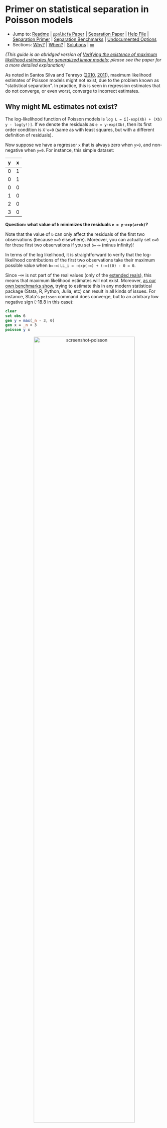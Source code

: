 # Primer on statistical separation in Poisson models

- Jump to: [Readme](https://github.com/sergiocorreia/ppmlhdfe/blob/master/Readme.md) | [`ppmlhdfe` Paper](http://scorreia.com/research/ppmlhdfe.pdf) | [Separation Paper](http://scorreia.com/research/separation.pdf) | [Help File](http://scorreia.com/help/ppmlhdfe.html) | [Separation Primer](https://github.com/sergiocorreia/ppmlhdfe/blob/master/guides/separation_primer.md) | [Separation Benchmarks](https://github.com/sergiocorreia/ppmlhdfe/blob/master/guides/separation_benchmarks.md) | [Undocumented Options](https://github.com/sergiocorreia/ppmlhdfe/blob/master/guides/undocumented.md)
- Sections: [Why?](#why-might-ml-estimates-not-exist) | [When?](#when-does-this-issue-occur) | [Solutions](#how-does-ppmlhdfe-actually-finds-the-separated-observations) | [∞](#to-infinity-and-beyond)

*(This guide is an abridged version of [Verifying the existence of maximum likelihood estimates for generalized linear models](http://scorreia.com/research/separation.pdf); please see the paper for a more detailed explanation)*

As noted in Santos Silva and Tenreyo ([2010](https://www.sciencedirect.com/science/article/pii/S0165176510000832), [2011](https://www.stata-journal.com/article.html?article=st0225)), maximum likelihood estimates of Poisson models might not exist, due to the problem known as "statistical separation". In practice, this is seen in regression estimates that do not converge, or even worst, converge to incorrect estimates.

## Why might ML estimates not exist?

The log-likelihood function of Poisson models is `log L = Σ[-exp(Xb) + (Xb) y - log(y!)]`. If we denote the residuals as `e = y-exp(Xb)`, then its first order condition is `X'e=0` (same as with least squares, but with a different definition of residuals).

Now suppose we have a regressor `x` that is always zero when `y>0`, and non-negative when `y=0`. For instance, this simple dataset:

| y | x |
|---|---|
| 0 | 1 |
| 0 | 1 |
| 0 | 0 |
| 1 | 0 |
| 2 | 0 |
| 3 | 0 |

**Question: what value of `b` minimizes the residuals `e = y-exp(a+xb)`?**

Note that the value of `b` can only affect the residuals of the first two observations (because `x=0` elsewhere). Moreover, you can actually set `e=0` for these first two observations if you set `b=-∞` (minus infinity)!

In terms of the log likelihood, it is straightforward to verify that the log-likelihood contributions of the first two observations take their maximum possible value when `b=-∞`: `LL_i = -exp(-∞) + (-∞)(0) - 0 = 0`.

Since -∞ is not part of the real values (only of the [extended reals](https://en.wikipedia.org/wiki/Extended_real_number_line)), this means that maximum likelihood estimates will not exist. Moreover, [as our own benchmarks show](https://github.com/sergiocorreia/ppmlhdfe/blob/master/guides/separation_benchmarks.md), trying to estimate this in any modern statistical package (Stata, R, Python, Julia, etc) can result in all kinds of issues. For instance, Stata's `poisson` command does converge, but to an arbitrary low negative sign (-18.8 in this case):

```stata
clear
set obs 6
gen y = max(_n - 3, 0)
gen x = _n < 3
poisson y x
```

<p align="center"><img src="./figures/primer_simple_example.png" alt="screenshot-poisson" width="80%"/></p>

*(Trivia: since `mean(y)=1.5` for observations 3-6, the estimate for the constant is `log(1.5)=0.405`)*

## When does this issue occur?

As explained in the paper, separation occurs when we can find a linear combination of the regressors "z" (`z = Xγ`)such that:

1. z=0 if y>0
2. z≥0 if y=0, with at least one strict inequality

If you can find a z where this occurs, then the observations where `z>0` are *separated* and there will be at least one estimate with infinite values that makes these observations have a perfect fit.

Moreover, `z` acts as a "certificate of separation", because we can regress it through least-squares against the regressors `X`, and if we observe a perfect fit (R2=1.0), then we can verify that the `z>0` observations are indeed separated.

Notice also that this is a significantly stronger result than the one shown in  Santos Silva and Tenreyo (2010), where only condition #1 is presented. Indeed, by combining these two conditions, we actually arrive at a "sharp criterion" for detecting separation.

*(Note: it is equivalent to state condition #2 in terms of z≥0 or z≤0 inequalities)*

The example below shows one example involving two regressors:

| y | x1 | x2  |
|---|----|-----|
| 0 | 2  | -1  |
| 0 | -1 | 2   |
| 0 | 0  | 0   |
| 1 | 0  | 0   |
| 2 | 5  | -10 |
| 3 | 6  | -12 |

Here, neither x1 nor x2 are equal to zero when y>0, but we can create a combination `z = 2 x1 + x2` that will satisfy both conditions:

| y | x1 | x2  | z |
|---|----|-----|---|
| 0 | 2  | -1  | 3 |
| 0 | -1 | 2   | 0 |
| 0 | 0  | 0   | 0 |
| 1 | 0  | 0   | 0 |
| 2 | 5  | -10 | 0 |
| 3 | 6  | -12 | 0 |

Thus, the first observation is separated.

Now, even this simple example will be difficult for standard statistical packages. For instance, the code below creates the data in Stata and runs the `poisson` command:

```stata
* Create data
clear
set obs 6
gen y = max(0, _n-3)
gen x1 = 2*(_n==1) - (_n==2) + cond(_n>4, _n, 0)
gen x2 = 2 * (_n==2) - 2 * cond(_n>4, _n, 0) - (_n==1)
* Try to run -poisson-
poisson y x1 x2
```

(If you can, run it own your own and see what happens)

However, note that `ppmlhdfe` does detect and drop the separated observation. Moreover, note that by dropping the observation, the separation issue gets reduced to a collinearity problem, which in standard Stata fashion is solved by dropping one of the two collinear regressors (as in the case of perfect collinearity, this is something that you might not want to do, as it is often better to understand if there are any issues with the underlying specification):

<p align="center"><img src="./figures/primer_ppmlhdfe.png" alt="screenshot-poisson" width="80%"/></p>

Even further, you can use `ppmlhdfe` to discover the exact linear combination of variables that causes the separation problem (i.e., the `z`). The command below thus generates an indicator variable `sep` listing the separated observations, and creates a certificate of separation `z`, which is then regressed against the Xs to verify that R2=1.0 and the first observation is indeed separated:

```stata
ppmlhdfe y x*, tagsep(sep) zvar(z) r2
```

<p align="center"><img src="./figures/primer_tagsep.png" alt="screenshot-poisson" width="80%"/></p>

Now that we have seen how this issue arise, we will briefly discuss how `ppmlhdfe` actually detects separated observations. Also, note that the separation problem is *particularly pernicious* in specifications with many fixed effects (because there are many more possible linear combinations that can lead to separation), so a lot of the extra care is to ensure that all separated observations are detected.


## How does `ppmlhdfe` actually finds the separated observations?

By default, `ppmlhdfe` uses four methods to identify separated observations. However, after reading the discussion below and seeing their pros and cons, you can choose to only including some of the methods, thus slightly increasing the speed of the command.


### `ppmlhdfe, separation(fe)`

You can easily find some separated observations if you find categories of the fixed effects that only exist when y=0. For instance, if we have a regression with individual fixed effects, then the individuals that have always had y=0 will have their observations separated, because the indicator variables underlying their fixed effect already satisfy the requirements to be a certificate of separation `z`.

You can see the method in practice in the example below:

| y | id |
|---|----|
| 0 | 1  |
| 0 | 1  |
| 0 | 2  |
| 1 | 2  |
| 2 | 3  |
| 3 | 3  |

Here, notice how the observations for the first individual (in the first two obs.) are separated. In Stata:


```stata
clear
set obs 6
gen y = max(0, _n - 3)
gen id = ceil(_n / 2)
li, sepby(id)

ppmlhdfe y, a(id) sep(fe)
```

<p align="center"><img src="./figures/primer_sep_fe.png" alt="screenshot-poisson" width="80%"/></p>

As you can see in the line `(dropped 2 observations ...)`, the separated observations were indeed dropped.


### `ppmlhdfe, separation(simplex)`

This method implements the modified simplex solver described by Clarkson and Jennrich (1991), with some twists. For instance, there is no need to run the simplex if there are no perfectly collinear regressors on the y>0 sample, in which case we stop.

This method would be sufficient except for one large drawback, that it does not handle separation arising from fixed effects, or from linear combinations of fixed effects and other regressors.

For instance, in the example below, the combination of the `fe` and `simplex` methods fails to detect separation:

```stata
clear
input byte(y id1 id2)
0 1 1
1 1 1
0 2 1
0 2 2
1 2 2
end

ppmlhdfe y, a(id1 id2) sep(fe simplex)
```

That said, if you are not using fixed effects, then `sep(simplex)` should be enough.

### `ppmlhdfe, separation(ir)`

*(Also known as `ppmlhdfe, separation(relu)`)*

This is the method described by [Correia, Guimarães, Zylkin](http://scorreia.com/research/separation.pdf). It is easy to code and more general than the simplex method, but this comes at the cost of some speed.

To understand this method, we will first use it to solve the example above, and then actually implement it *by hand*.

```stata
clear
input byte(y id1 id2)
0 1 1
1 1 1
0 2 1
0 2 2
1 2 2
end

ppmlhdfe y, a(id1 id2) sep(ir)
```

<p align="center"><img src="./figures/primer_sep_relu.png" alt="screenshot-relu" width="80%"/></p>

Now, if we were to implement the algorithm by hand, we could do so in less than 20 lines of standard Stata code (!):

```stata
* Create data
clear
input byte(y id1 id2)
0 1 1
1 1 1
0 2 1
0 2 2
1 2 2
end

* Run IR (iterative rectifier) algorithm
loc tol = 1e-5
gen u =  !y
su u, mean
loc K = ceil(r(sum) / `tol' ^ 2)
gen w = cond(y, `K', 1) 

while 1 {
	qui reghdfe u [fw=w], absorb(id1 id2) resid(e)
	predict double xb, xbd
	qui replace xb = 0 if abs(xb) < `tol'

	* Stop once all predicted values become non-negative
	qui cou if xb < 0
	if !r(N) {
		continue, break
	}

	replace u = max(xb, 0)
	drop xb w
}

rename xb z
gen is_sep = z > 0
list y id1 id2 is_sep
```

The [separation paper](http://scorreia.com/research/separation.pdf) contains a detailed description and proof of the method, but there are only a few steps involved:

<p align="center"><img src="./figures/pseudo_code.png" alt="pseudo-code" width="70%"/></p>

A few notes:

- We can choose the weights `K` equal to `N0 / ϵ²` (where `N0` is the number of observations where `y=0`)
- Running a regression with very high weights when `y>0` just ensures that on those observations `Xb=0` within some tolerance. This is known as the ["method of weigthing"](https://link.springer.com/article/10.1007/BF02510363).
- The update `u = max(u, 0)` is known as a rectifier ([ReLU](https://en.wikipedia.org/wiki/Rectifier_(neural_networks))) in computer science and machine learning, and is the key trick that makes the algorithm work.
- Note that by combining the method of weighting with the rectifier, we ensure that `Xb` can be used as a valid [certificate of separation](#when-does-this-issue-occur) `z`, once we achieve convergence.


### `ppmlhdfe, separation(mu)`

This method, first mentioned by Clarkson and Jennrich (1991), does a simple heuristic to detect separated observations. If at any given point there are observations with `y=0` where the predicted values `μ=exp(xb)` are also very close to zero, then it is likely that these observations are indeed separated.

However, "very close to zero" is an arbitrary number, and thus a) if set too high then it might lead to false positives, and b) if set too low it might fail to detect some separated observations. Further, if there are separated observations then the IRLS iteration used by `ppmlhdfe` might converge extremely slowly, so it is not ideal to exclusively rely on this method.

Thus, we agree with Clarkson and Jennrich in that this method is not very useful on its own. That said, if combined with a conservative tolerance (which we do), it can be useful as a back-stop method. Checking if μ is taking very low values after each iteration has almost no speed cost and is trivial to implement, and thus it can be used to complement the existing methods.

Using the previous example, here we can see `sep(mu)` in action:

```stata
clear
input byte(y id1 id2)
0 1 1
1 1 1
0 2 1
0 2 2
1 2 2
end

ppmlhdfe y, a(id1 id2) sep(mu) mu_tol(1e-5)
```

<p align="center"><img src="./figures/primer_sep_mu.png" alt="screenshot-mu" width="80%"/></p>

The iteration takes a while to run (18 iterations, compared to 6 for the IR method), but the the separated observation is indeed detected, in iteration 15.

However, this method is fragile, especially when the dependent variable has a skewed distribution. For instance, this method would fail to detect separation if we replace `mu_tol(1e-5)` with `mu_tol(1e-6)` (the default).

Alternatively, also depending on its tolerance, the μ method might be too aggressive and incorrectly drop observations. In the example below we we add three observations to the dataset, so the third observation is no longer separated. As a consequence, the `sep(mu)` method might converge extremely slowly (in 115 iterations), *and* to the wrong solution (incorrectly dropping one observation that is not separated), depending on tolerance for μ:

```stata
clear
input double(y id1 id2)
0 1 1
1 1 1
0 2 1
0 2 2
1 2 2
1e-6 2 1
1e-6 2 1
1e-6 2 1
end

ppmlhdfe y, a(id1 id2) sep(mu) mu_tol(1e-2) // takes a while to converge, and erroneously drops one obs.

ppmlhdfe y, a(id1 id2) sep(ir) // converges quickly and to the correct number of observations
ppmlhdfe y, a(id1 id2) sep(mu) mu_tol(1e-6) // converges quickly and to the correct number of observations
```

Nonetheless, we selected very conservative default values for `mu_tol()`, and also added some [extra checks](undocumented.md#mu-separation-options) for highly skewed data, so in practical scenarios the μ method is quite unlikely to fail.

### Recap

The table below summarizes our views on the pros and cons of each method.

| Method  | Pro     | Con                                                                                     |
|---------|---------|-----------------------------------------------------------------------------------------|
| fe      | Simple  | Only detects separation from a single category                                          |
| simplex | Robust  | Does not work for fixed effects                                                         |
| ir      | General | Slower for small problems, as each iteration involves computing weighted least squares  |
| mu      | Fast    | Works poorly with skewed data; convergence may be slow                                  |

For simple regressions without any fixed effects, the `sep(simplex)` method is a good choice, while for more complex regressions with many levels of fixed effects `sep(fe ir)` or `sep(fe simplex ir)` should work well. Optionally, the `mu` method can be added as a back-stop, and the user should also inspect the iteration log to see if there are very low values of mu.

> To read more on separation, see the [separation benchmarks](https://github.com/sergiocorreia/ppmlhdfe/blob/master/guides/separation_benchmarks.md), as well as our [separation paper](http://scorreia.com/research/separation.pdf). For more information on `ppmlhdfe`, see the [help file](http://scorreia.com/help/ppmlhdfe.html), the list of [undocumented options](https://github.com/sergiocorreia/ppmlhdfe/blob/master/guides/undocumented.md), as well as our [`ppmlhdfe` paper](http://scorreia.com/research/ppmlhdfe.pdf).

## "To Infinity and Beyond!"

Given that the ML estimates are actually infinite, one may ask what are we reporting exactly, given that there are no infinite symbols in the regression tables. For this, let's revisit an earlier example:

| y | x1 | x2  | z |
|---|----|-----|---|
| 0 | 2  | -1  | 3 |
| 0 | -1 | 2   | 0 |
| 0 | 0  | 0   | 0 |
| 1 | 0  | 0   | 0 |
| 2 | 5  | -10 | 0 |
| 3 | 6  | -12 | 0 |

```stata
* Create data
clear
set obs 6
gen y = max(0, _n-3)
gen x1 = 2*(_n==1) - (_n==2) + cond(_n>4, _n, 0)
gen x2 = 2 * (_n==2) - 2 * cond(_n>4, _n, 0) - (_n==1)

ppmlhdfe y x1 x2
```

Here, `ppmlhdfe` drops x2 and returns `b1 = 0.35`. This is, however, not entirely accurate. If we allow ourselves to think in terms of infinities, as [Geyer (2009)](https://arxiv.org/abs/0901.0455) does, we can argue that the true estimates are `b1 = lim 2c + 0.35` and `b2 = lim c`, as `c` goes to infinity. This is described by Geyer in terms of a "direction of recession" in a Barndorff-Nielsen completion, as otherwise one would just say that `b1 = b2 = ∞`. 

This also raises the question of how the `b1 = 0.35` reported by ppmlhdfe should be interpreted. As we discuss in the paper, it is useful to think of the issue as being similar to (though not exactly the same as) a perfect collinearity problem. That is, the reported "`b1`" is really an estimate for the combined parameter `b1-2*b2`, similar to how one would interpret estimates in models with omitted perfectly collinear regressors. Furthermore, we show in the paper that this is a consistent estimate for `b1-2*b2` (and that any regressors *not* involved in separation - in this case, the constant - are consistently estimated as well.)

Another way of framing the problem would be to add a third variable to the regression, `z = 2 x1 + x2`. Then, we can do:

```stata
ppmlhdfe y z x1 x2
```

Here, the only estimate with "infinities" would be the one for `z`. However, it is a matter of interpretation whether you can add such a `z` variable.

If you don't know exactly the linear combination of regressors that produces `z`, you can also use `ppmlhdfe` to obtain it. For instance, below we reproduce Table 1, Example 2.3 of Geyer (2009):

```stata
import delimited using "http://www.stat.umn.edu/geyer/gdor/catrec.txt", delim(" ") clear
ppmlhdfe y i.(v*)#i.(v*)#i.(v*) , tagsep(sep) zvar(z) r2 // Get certificate of separation Z, and regress it against the Xs
* Code below is just to present a prettier output:
matrix b = e(b)
mata: vars = st_matrixcolstripe("b")
mata: directions = round(st_matrix("b"), 0.001)'
mata: idx = selectindex(directions)
mata: (vars, strofreal(directions))[idx, .]
```

<p align="center"><img src="./figures/primer_geyer.png" alt="screenshot-poisson" width="60%"/></p>

As we can see, we are able to recover Geyer's "direction of recession" by employing the IR algorithm, which has the added advantage of being easy to implement, and not requiring exact algebra routines.
